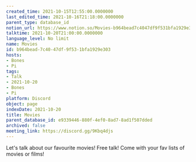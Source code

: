 ```yaml
---
created_time: 2021-10-15T12:55:00.0000000
last_edited_time: 2021-10-16T21:18:00.0000000
parent_type: database_id
notion_url: https://www.notion.so/Movies-b964bead7c4047df9f531bfa1929e303
talktime: 2021-10-20T21:00:00.0000000
language_level: No limit
name: Movies
id: b964bead-7c40-47df-9f53-1bfa1929e303
hosts:
- Bones
- Pi
tags:
- Talk
- 2021-10-20
- Bones
- Pi
platform: Discord
object: page
indexDate: 2021-10-20
title: Movies
parent_database_id: e9339446-880f-4ef0-8ad7-8ad1f507dded
archived: false
meeting_link: https://discord.gg/9Kbq4djs
---
```


Let's talk about our favourite movies!
Free talk! Come with your fav lists of movies or films!


